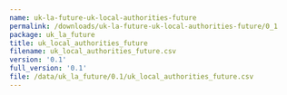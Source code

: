 ```yaml
---
name: uk-la-future-uk-local-authorities-future
permalink: /downloads/uk-la-future-uk-local-authorities-future/0_1
package: uk_la_future
title: uk_local_authorities_future
filename: uk_local_authorities_future.csv
version: '0.1'
full_version: '0.1'
file: /data/uk_la_future/0.1/uk_local_authorities_future.csv
---
```

